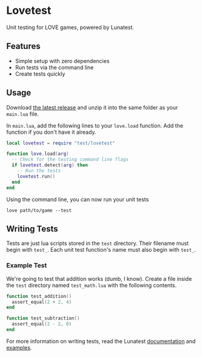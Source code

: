 # Lovetest

Unit testing for LOVE games, powered by Lunatest.

## Features

- Simple setup with zero dependencies
- Run tests via the command line
- Create tests quickly

## Usage

Download [the latest release][rel] and unzip it into the same folder as your
`main.lua` file.

In `main.lua`, add the following lines to your `love.load` function. Add the
function if you don't have it already.

```lua
local lovetest = require "test/lovetest"

function love.load(arg)
  -- Check for the testing command line flags
  if lovetest.detect(arg) then
    -- Run the tests
    lovetest.run()
  end
end
```

Using the command line, you can now run your unit tests

    love path/to/game --test

## Writing Tests

Tests are just lua scripts stored in the `test` directory. Their filename must
begin with `test_`. Each unit test function's name must also begin with `test_`.

### Example Test

We're going to test that addition works (dumb, I know). Create a file inside
the `test` directory named `test_math.lua` with the following contents.

```lua
function test_addition() 
  assert_equal(2 + 2, 4)
end

function test_subtraction()
  assert_equal(2 - 2, 0)
end
```

For more information on writing tests, read the Lunatest [documentation][doc]
and [examples][exa].

[doc]: https://github.com/silentbicycle/lunatest
[exa]: https://github.com/silentbicycle/lunatest/blob/master/test.lua
[rel]: https://github.com/hawkthorne/lovetest/releases/download/v0.1.0/lovetest-0.1.0.zip
